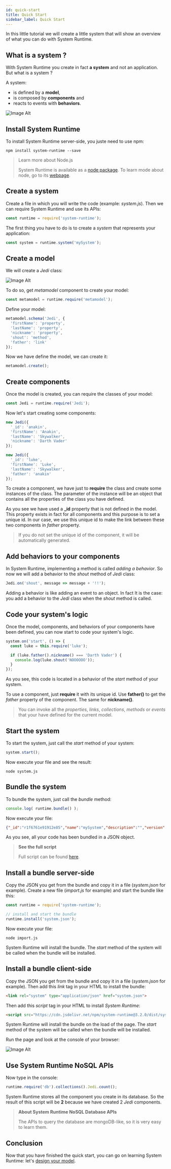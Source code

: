 ```yaml
---
id: quick-start
title: Quick Start
sidebar_label: Quick Start
---
```


In this little tutorial we will create a little system that will show an overview of what you can do with System Runtime.

## What is a system ?

With System Runtime you create in fact **a system** and not an application. But what is a system ?

A system:
- is defined by a **model**,
- is composed by **components** and
- reacts to events with **behaviors**.

![Image Alt](../../img/fa7f5de-6565096-UuhkIYCaRY6IpUFVFY7Q_system.png)

## Install System Runtime

To install System Runtime server-side, you juste need to use npm:

```shell
npm install system-runtime --save
```

>Learn more about Node.js
>
>System Runtime is available as a [node package](https://www.npmjs.com/package/system-runtime). To learn mode about node, go to its [webpage](https://nodejs.org).

## Create a system

Create a file in which you will write the code (example: *system.js*).
Then we can require System Runtime and use its APIs:

```js
const runtime = require('system-runtime');
```

The first thing you have to do is to create a *system* that represents your application:

```js
const system = runtime.system('mySystem');
```

## Create a model

We will create a *Jedi* class:

![Image Alt](../../img/0GW9Z1mJT0q8ZTeAAvPs_Jedi.png)

To do so, get *metamodel* component to create your model:

```js
const metamodel = runtime.require('metamodel');
```

Define your model:

```js
metamodel.schema('Jedi', {
  'firstName': 'property',
  'lastName': 'property',
  'nickname': 'property',
  'shout': 'method',
  'father': 'link'
});
```

Now we have define the model, we can create it:

```js
metamodel.create();
```

## Create components

Once the model is created, you can require the classes of your model:

```js
const Jedi = runtime.require('Jedi');
```

Now let's start creating some components:

```js
new Jedi({
  '_id': 'anakin',
  'firstName': 'Anakin',
  'lastName': 'Skywalker',
  'nickname': 'Darth Vader'
});

new Jedi({
  '_id': 'luke',
  'firstName': 'Luke',
  'lastName': 'Skywalker',
  'father': 'anakin'
});
```

To create a component, we have just to **require** the class and create some instances of the class. The parameter of the instance will be an object that contains all the properties of the class you have defined.

As you see we have used a **_id** property that is not defined in the model. This property exists in fact for all components and this purpose is to set a unique id. In our case, we use this unique id to make the link between these two components in *father* property.

> If you do not set the unique id of the component, it will be automatically generated.

## Add behaviors to your components

In System Runtime, implementing a method is called *adding a behavior*. So now we will add a behavior to the *shout* method of *Jedi* class:

```js
Jedi.on('shout', message => message + '!!');
```

Adding a behavior is like adding an event to an object. In fact It is the case: you add a behavior to the *Jedi* class when the *shout* method is called.

## Code your system's logic

Once the model, components, and behaviors of your components have been defined, you can now start to code your system's logic.

```js
system.on('start', () => {
  const luke = this.require('luke');

  if (luke.father().nickname() === 'Darth Vader') {
    console.log(luke.shout('NOOOOOO'));
  }
});
```

As you see, this code is located in a behavior of the *start* method of your system.

To use a component, just **require** it with its unique id. Use **father()** to get the *father* property of the component. The same for **nickname()**.

>You can invoke all the *properties*, *links*, *collections*, *methods* or *events* that your have defined for the current model.

## Start the system

To start the system, just call the *start* method of your system:

```js
system.start();
```

Now execute your file and see the result:

```shell
node system.js
```

## Bundle the system

To bundle the system, just call the *bundle* method:

```js
console.log( runtime.bundle() );
```

Now execute your file:

```json
{"_id":"r1f6761e91912e85","name":"mySystem","description":"","version":"0.0.1","master":true,"schemas":{"n1d69a151891dabe":{"_name":"Jedi","firstName":"property","lastName":"property","nickname":"property","father":"link","shout":"method","_id":"n1d69a151891dabe","_inherit":["_Component"]}},"models":{},"types":{},"behaviors":{"w10c7d1e4301e137":{"_id":"w10c7d1e4301e137","component":"Jedi","state":"shout","action":"(message) => message + '!!'","useCoreAPI":false,"core":false},"g140591769d11852":{"_id":"g140591769d11852","component":"r1f6761e91912e85","state":"start","action":"() => {\n  const luke = this.require('luke');\n\n  if (luke.father().nickname() === 'Darth Vader') {\n    console.log(luke.shout('NOOOOOO'));\n  }\n}","useCoreAPI":false,"core":false}},"components":{"Jedi":{"anakin":{"_id":"anakin","firstName":"Anakin","lastName":"Skywalker","nickname":"Darth Vader","father":""},"luke":{"_id":"luke","firstName":"Luke","lastName":"Skywalker","father":"anakin","nickname":""}}}}
```

As you see, all your code has been bundled in a JSON object.

>**See the full script**
>
>Full script can be found [here](quick-start-example).

## Install a bundle server-side

Copy the JSON you get from the bundle and copy it in a file (*system.json* for example).
Create a new file (*import.js* for example) and start the bundle like this:

```js
const runtime = require('system-runtime');

// install and start the bundle
runtime.install('system.json');
```

Now execute your file:

```shell
node import.js
```

System Runtime will install the bundle. The *start* method of the system will be called when the bundle will be installed.

## Install a bundle client-side

Copy the JSON you get from the bundle and copy it in a file (*system.json* for example).
Then add this *link* tag in your HTML to install the bundle:

```html
<link rel="system" type="application/json" href="system.json">
```

Then add this *script* tag in your HTML to install *System Runtime*:

```html
<script src="https://cdn.jsdelivr.net/npm/system-runtime@3.2.0/dist/system-runtime.min.js"></script>
```

System Runtime will install the bundle on the load of the page. The *start* method of the system will be called when the bundle will be installed.

Run the page and look at the console of your browser:

![Image Alt](../../img/Ge9QsuHQTm6WpoZPMfiw_console-result.png)

## Use System Runtime NoSQL APIs

Now type in the console:

```js
runtime.require('db').collections().Jedi.count();
```

System Runtime stores all the component you create in its database. So the result of this script will be **2** because we have created 2 *Jedi* components.

>**About System Runtime NoSQL Database APIs**
>
>The APIs to query the database are mongoDB-like, so it is very easy to learn them.

## Conclusion

Now that you have finished the quick start, you can go on learning System Runtime: let's [design your model](design-your-model.html).